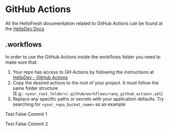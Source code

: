 # GitHub Actions

All the HelloFresh documentation related to GitHub Actions can be found at the [HelloDev Docs](https://hellodev.hellofresh.io/project/github-actions/docs)

## .workflows

In order to use the GitHub Actions inside the workflows folder you need to make sure that:

1. Your repo has access to GH Actions by following the instructions at [HelloDev - GitHub Actions](https://hellodev.hellofresh.io/project/github-actions/docs/user/opt-in/)
1. Copy the desired actions to the root of your project. It must follow the same folder structure \
   (E.g.: `<your_root_folder>/.github/workflows/<any_github_action>.yml`)
1. Replace any specific paths or secrets with your application defaults. Try searching for `<your_repo_bucket_name>` as an example

Test False Commit 1

Test False Commit 2
